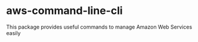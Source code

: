 aws-command-line-cli
====================

This package provides useful commands to manage Amazon Web Services easily
